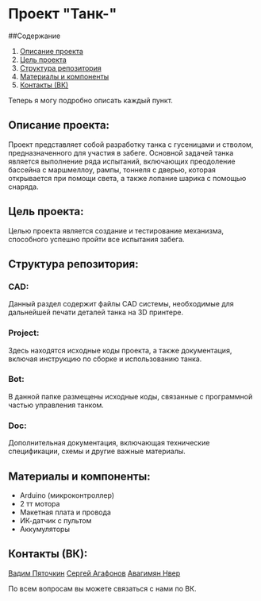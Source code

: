 # Проект "Танк-"

##Содержание
1. [Описание проекта](#описание-проекта)
2. [Цель проекта](#цель-проекта)
3. [Структура репозитория](#структура-репозитория)
4. [Материалы и компоненты](#материалы-и-компоненты)
6. [Контакты (ВК)](#контакты-(ВК))

Теперь я могу подробно описать каждый пункт.
## Описание проекта:
Проект представляет собой разработку танка с гусеницами и стволом, предназначенного для участия в забеге. Основной задачей танка является выполнение ряда испытаний, включающих преодоление бассейна с маршмеллоу, рампы, тоннеля с дверью, которая открывается при помощи света, а также лопание шарика с помощью снаряда.

## Цель проекта:
Целью проекта является создание и тестирование механизма, способного успешно пройти все испытания забега.

## Структура репозитория:

### CAD:
Данный раздел содержит файлы CAD системы, необходимые для дальнейшей печати деталей танка на 3D принтере.

### Project:
Здесь находятся исходные коды проекта, а также документация, включая инструкцию по сборке и использованию танка.

### Bot:
В данной папке размещены исходные коды, связанные с программной частью управления танком.

### Doc:
Дополнительная документация, включающая технические спецификации, схемы и другие важные материалы.

## Материалы и компоненты:
- Arduino (микроконтроллер)
- 2 тт мотора
- Макетная плата и провода
- ИК-датчик с пультом
- Аккумуляторы

## Контакты (ВК):
[Вадим Пяточкин](https://vk.com/vadimus_sp)
[Сергей Агафонов](https://vk.com/id460689293) 
[Авагимян Нвер](https://vk.com/artsakhskii)

По всем вопросам вы можете связаться с нами по ВК.
